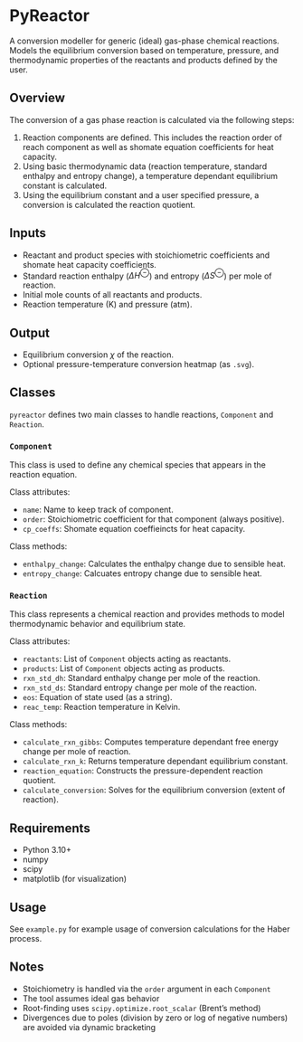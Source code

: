 # PyReactor

A conversion modeller for generic (ideal) gas-phase chemical reactions. Models the equilibrium conversion based on temperature, pressure, and thermodynamic properties of the reactants and products defined by the user.

## Overview 
The conversion of a gas phase reaction is calculated via the following steps:

1. Reaction components are defined. This includes the reaction order of reach component as well as shomate equation coefficients for heat capacity. 
2. Using basic thermodynamic data (reaction temperature, standard enthalpy and entropy change), a temperature dependant equilibrium constant is calculated.
4. Using the equilibrium constant and a user specified pressure, a conversion is calculated the reaction quotient.

## Inputs

- Reactant and product species with stoichiometric coefficients and shomate heat capacity coefficients.
- Standard reaction enthalpy ($\Delta H^{\ominus}$) and entropy ($\Delta S^{\ominus}$) per mole of reaction.
- Initial mole counts of all reactants and products.
- Reaction temperature (K) and pressure (atm).

## Output

- Equilibrium conversion $\chi$ of the reaction.
- Optional pressure-temperature conversion heatmap (as `.svg`).

## Classes

`pyreactor` defines two main classes to handle reactions, `Component` and `Reaction`.

### `Component`

This class is used to define any chemical species that appears in the reaction equation. 

Class attributes:

- `name`: Name to keep track of component.
- `order`: Stoichiometric coefficient for that component (always positive).
- `cp_coeffs`: Shomate equation coeffieincts for heat capacity.

Class methods:

- `enthalpy_change`: Calculates the enthalpy change due to sensible heat.
- `entropy_change`: Calcuates entropy change due to sensible heat.

### `Reaction`

This class represents a chemical reaction and provides methods to model thermodynamic behavior and equilibrium state.

Class attributes:

- `reactants`: List of `Component` objects acting as reactants.
- `products`: List of `Component` objects acting as products.
- `rxn_std_dh`: Standard enthalpy change per mole of the reaction.
- `rxn_std_ds`: Standard entropy change per mole of the reaction.
- `eos`: Equation of state used (as a string).
- `reac_temp`: Reaction temperature in Kelvin.

Class methods:

- `calculate_rxn_gibbs`: Computes temperature dependant free energy change per mole of reaction.
- `calculate_rxn_k`: Returns temperature dependant equilibrium constant.
- `reaction_equation`: Constructs the pressure-dependent reaction quotient.
- `calculate_conversion`: Solves for the equilibrium conversion (extent of reaction).

## Requirements

- Python 3.10+
- numpy
- scipy
- matplotlib (for visualization)

## Usage

See `example.py` for example usage of conversion calculations for the Haber process.

## Notes

- Stoichiometry is handled via the `order` argument in each `Component`
- The tool assumes ideal gas behavior
- Root-finding uses `scipy.optimize.root_scalar` (Brent’s method)
- Divergences due to poles (division by zero or log of negative numbers) are avoided via dynamic bracketing
